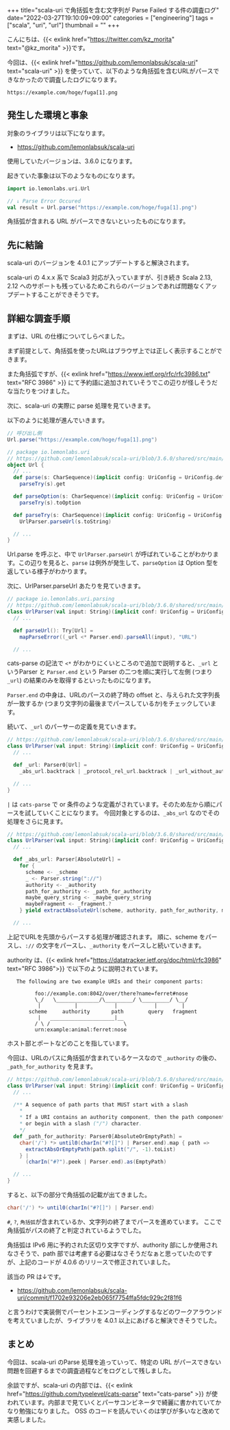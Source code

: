 +++
title="scala-uri で角括弧を含む文字列が Parse Failed する件の調査ログ"
date="2022-03-27T19:10:09+09:00"
categories = ["engineering"]
tags = ["scala", "uri", "url"]
thumbnail = ""
+++

こんにちは、{{< exlink href="https://twitter.com/kz_morita" text="@kz_morita" >}}です。

今回は、{{< exlink href="https://github.com/lemonlabsuk/scala-uri" text="scala-uri" >}} を使っていて、以下のような角括弧を含むURLがパースできなかったので調査したログになります。

```
https://example.com/hoge/fuga[1].png
```
## 発生した環境と事象

対象のライブラリは以下になります。

- https://github.com/lemonlabsuk/scala-uri

使用していたバージョンは、3.6.0 になります。

起きていた事象は以下のようなものになります。

```scala
import io.lemonlabs.uri.Url

// ↓ Parse Error Occured
val result = Url.parse("https://example.com/hoge/fuga[1].png")
```

角括弧が含まれる URL がパースできないといったものになります。

## 先に結論

scala-uri のバージョンを 4.0.1 にアップデートすると解決されます。

scala-uri の 4.x.x 系で Scala3 対応が入っていますが、引き続き Scala 2.13, 2.12 へのサポートも残っているためこれらのバージョンであれば問題なくアップデートすることができそうです。

## 詳細な調査手順

まずは、URL の仕様についてしらべました。

まず前提として、角括弧を使ったURLはブラウザ上では正しく表示することができます。

また角括弧ですが、{{< exlink href="https://www.ietf.org/rfc/rfc3986.txt" text="RFC 3986" >}} にて予約語に追加されていそうでこの辺りが怪しそうだな当たりをつけました。

次に、scala-uri の実際に parse 処理を見ていきます。

以下のように処理が進んでいきます。

```scala
// 呼び出し側
Url.parse("https://example.com/hoge/fuga[1].png")

// package io.lemonlabs.uri
// https://github.com/lemonlabsuk/scala-uri/blob/3.6.0/shared/src/main/scala/io/lemonlabs/uri/Uri.scala#L593-L600
object Url {
  // ...
  def parse(s: CharSequence)(implicit config: UriConfig = UriConfig.default): Url =
    parseTry(s).get

  def parseOption(s: CharSequence)(implicit config: UriConfig = UriConfig.default): Option[Url] =
    parseTry(s).toOption

  def parseTry(s: CharSequence)(implicit config: UriConfig = UriConfig.default): Try[Url] =
    UrlParser.parseUrl(s.toString)

  // ...
}
```

Url.parse を呼ぶと、中で `UrlParser.parseUrl` が呼ばれていることがわかります。この辺りを見ると、`parse` は例外が発生して、`parseOption` は Option 型を返している様子がわかります。

次に、UrlParser.parseUrl あたりを見ていきます。

```scala
// package io.lemonlabs.uri.parsing
// https://github.com/lemonlabsuk/scala-uri/blob/3.6.0/shared/src/main/scala/io/lemonlabs/uri/parsing/UrlParser.scala#L420-L421
class UrlParser(val input: String)(implicit conf: UriConfig = UriConfig.default) extends UriParser {
  // ...

  def parseUrl(): Try[Url] =
    mapParseError((_url <* Parser.end).parseAll(input), "URL")

  // ...
```

cats-parse の記法で `<*` がわかりにくいところので追加で説明すると、`_url` というParser と `Parser.end` という Parser の二つを順に実行して左側 (つまり `_url`) の結果のみを取得するといったものになります。

`Parser.end` の中身は、URLのパースの終了時の offset と、与えられた文字列長が一致するか (つまり文字列の最後までパースしているか)をチェックしています。

続いて、`_url` のパーサーの定義を見ていきます。

```scala
// https://github.com/lemonlabsuk/scala-uri/blob/3.6.0/shared/src/main/scala/io/lemonlabs/uri/parsing/UrlParser.scala#L256-L257
class UrlParser(val input: String)(implicit conf: UriConfig = UriConfig.default) extends UriParser {
  // ...

  def _url: Parser0[Url] =
    _abs_url.backtrack | _protocol_rel_url.backtrack | _url_without_authority.backtrack | _rel_url

  // ...
}
```

`|` は `cats-parse` で or 条件のような定義がされています。そのため左から順にパースを試していくことになります。
今回対象とするのは、`_abs_url` なのでその処理をさらに見ます。


```scala
// https://github.com/lemonlabsuk/scala-uri/blob/3.6.0/shared/src/main/scala/io/lemonlabs/uri/parsing/UrlParser.scala#L179-L187
class UrlParser(val input: String)(implicit conf: UriConfig = UriConfig.default) extends UriParser {
  // ...

  def _abs_url: Parser[AbsoluteUrl] =
    for {
      scheme <- _scheme
      _ <- Parser.string("://")
      authority <- _authority
      path_for_authority <- _path_for_authority
      maybe_query_string <- _maybe_query_string
      maybeFragment <- _fragment.?
    } yield extractAbsoluteUrl(scheme, authority, path_for_authority, maybe_query_string, maybeFragment)

  // ...

```

上記でURLを先頭からパースする処理が確認されます。
順に、scheme をパースし、`://` の文字をパースし、`_authority` をパースしと続いていきます。

authority は、{{< exlink href="https://datatracker.ietf.org/doc/html/rfc3986" text="RFC 3986">}} で以下のように説明されています。

```
   The following are two example URIs and their component parts:

         foo://example.com:8042/over/there?name=ferret#nose
         \_/   \______________/\_________/ \_________/ \__/
          |           |            |            |        |
       scheme     authority       path        query   fragment
          |   _____________________|__
         / \ /                        \
         urn:example:animal:ferret:nose
```

ホスト部とポートなどのことを指しています。

今回は、URLのパスに角括弧が含まれているケースなので `_authority` の後の、`_path_for_authority` を見ます。

```scala
// https://github.com/lemonlabsuk/scala-uri/blob/3.6.0/shared/src/main/scala/io/lemonlabs/uri/parsing/UrlParser.scala#L130-L139
class UrlParser(val input: String)(implicit conf: UriConfig = UriConfig.default) extends UriParser {
  // ...

  /** A sequence of path parts that MUST start with a slash
    *
    * If a URI contains an authority component, then the path component must either be empty
    * or begin with a slash ("/") character.
    */
  def _path_for_authority: Parser0[AbsoluteOrEmptyPath] =
    char('/') *> until0(charIn("#?[]") | Parser.end).map { path =>
      extractAbsOrEmptyPath(path.split("/", -1).toList)
    } |
      (charIn("#?").peek | Parser.end).as(EmptyPath)

  // ...
}
```

すると、以下の部分で角括弧の記載が出てきました。

```scala
char('/') *> until0(charIn("#?[]") | Parser.end)
```
`#`, `?`, `角括弧`が含まれているか、文字列の終了までパースを進めています。
ここで角括弧がパスの終了と判定されているようでした。

角括弧は IPv6 用に予約された区切り文字ですが、authority 部にしか使用されなさそうで、path 部では考慮する必要はなさそうだなぁと思っていたのですが、上記のコードが 4.0.6 のリリースで修正されていました。

該当の PR は↓です。

- https://github.com/lemonlabsuk/scala-uri/commit/f1702e93206e2eb065f7754ffa5fdc929c2f81f6

と言うわけで実装側でパーセントエンコーディングするなどのワークアラウンドを考えていましたが、ライブラリを 4.0.1 以上にあげると解決できそうでした。

## まとめ

今回は、scala-uri のParse 処理を追っていって、特定の URL がパースできない問題を回避するまでの調査過程などをログとして残しました。

余談ですが、scala-uri の内部では、{{< exlink href="https://github.com/typelevel/cats-parse" text="cats-parse" >}} が使われています。内部まで見ていくとパーサコンビネータで綺麗に書かれていてかなり勉強になりました。 OSS のコードを読んでいくのは学びが多いなと改めて実感しました。
